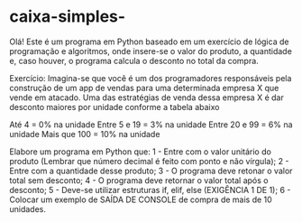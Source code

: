 # caixa-simples-
Olá! Este é um programa em Python baseado em um exercício de lógica de programação e algoritmos, onde insere-se o valor do produto, a quantidade e, caso houver, 
o programa calcula o desconto no total da compra. 

Exercício: 
Imagina-se que você é um dos programadores responsáveis pela construção de um app de vendas para uma determinada empresa X que vende em atacado.
Uma das estratégias de venda dessa empresa X é dar desconto maiores por unidade conforme a tabela abaixo

Até 4 = 0% na unidade
Entre 5 e 19 = 3% na unidade
Entre 20  e 99 = 6% na unidade 
Mais que 100 = 10% na unidade 

Elabore um programa em Python que:
1 - Entre com o valor unitário do produto (Lembrar que número decimal é feito com ponto e não vírgula);
2 - Entre com a quantidade desse produto;
3 - O programa deve retonar o valor total sem desconto;
4 - O programa deve retornar o valor total após o desconto;
5 - Deve-se utilizar estruturas if, elif, else (EXIGÊNCIA 1 DE 1);
6 - Colocar um exemplo de SAÍDA DE CONSOLE de compra de mais de 10 unidades.
